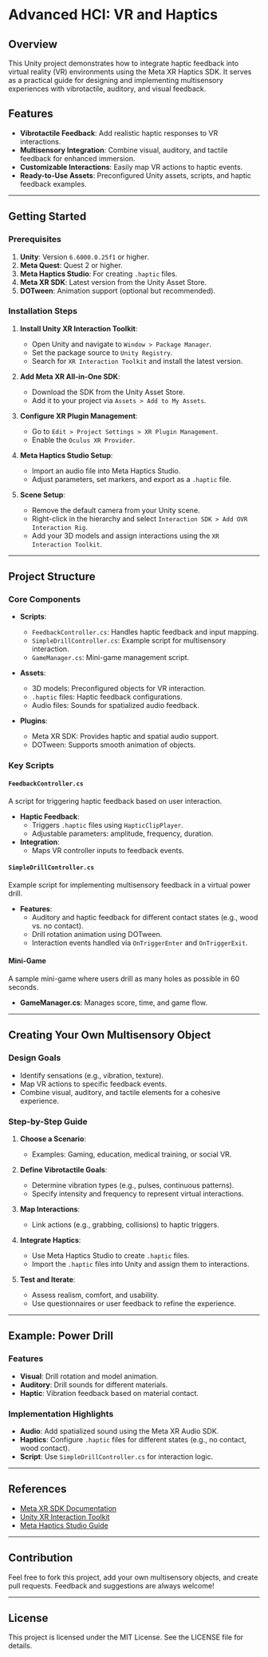 # Advanced HCI: VR and Haptics

## Overview
This Unity project demonstrates how to integrate haptic feedback into virtual reality (VR) environments using the Meta XR Haptics SDK. It serves as a practical guide for designing and implementing multisensory experiences with vibrotactile, auditory, and visual feedback.

## Features
- **Vibrotactile Feedback**: Add realistic haptic responses to VR interactions.
- **Multisensory Integration**: Combine visual, auditory, and tactile feedback for enhanced immersion.
- **Customizable Interactions**: Easily map VR actions to haptic events.
- **Ready-to-Use Assets**: Preconfigured Unity assets, scripts, and haptic feedback examples.

---

## Getting Started
### Prerequisites
1. **Unity**: Version `6.6000.0.25f1` or higher.
2. **Meta Quest**: Quest 2 or higher.
3. **Meta Haptics Studio**: For creating `.haptic` files.
4. **Meta XR SDK**: Latest version from the Unity Asset Store.
5. **DOTween**: Animation support (optional but recommended).

### Installation Steps
1. **Install Unity XR Interaction Toolkit**:
    - Open Unity and navigate to `Window > Package Manager`.
    - Set the package source to `Unity Registry`.
    - Search for `XR Interaction Toolkit` and install the latest version.

2. **Add Meta XR All-in-One SDK**:
    - Download the SDK from the Unity Asset Store.
    - Add it to your project via `Assets > Add to My Assets`.

3. **Configure XR Plugin Management**:
    - Go to `Edit > Project Settings > XR Plugin Management`.
    - Enable the `Oculus XR Provider`.

4. **Meta Haptics Studio Setup**:
    - Import an audio file into Meta Haptics Studio.
    - Adjust parameters, set markers, and export as a `.haptic` file.

5. **Scene Setup**:
    - Remove the default camera from your Unity scene.
    - Right-click in the hierarchy and select `Interaction SDK > Add OVR Interaction Rig`.
    - Add your 3D models and assign interactions using the `XR Interaction Toolkit`.

---

## Project Structure
### Core Components
- **Scripts**:
    - `FeedbackController.cs`: Handles haptic feedback and input mapping.
    - `SimpleDrillController.cs`: Example script for multisensory interaction.
    - `GameManager.cs`: Mini-game management script.

- **Assets**:
    - 3D models: Preconfigured objects for VR interaction.
    - `.haptic` files: Haptic feedback configurations.
    - Audio files: Sounds for spatialized audio feedback.

- **Plugins**:
    - Meta XR SDK: Provides haptic and spatial audio support.
    - DOTween: Supports smooth animation of objects.

### Key Scripts
#### `FeedbackController.cs`
A script for triggering haptic feedback based on user interaction.
- **Haptic Feedback**:
    - Triggers `.haptic` files using `HapticClipPlayer`.
    - Adjustable parameters: amplitude, frequency, duration.
- **Integration**:
    - Maps VR controller inputs to feedback events.

#### `SimpleDrillController.cs`
Example script for implementing multisensory feedback in a virtual power drill.
- **Features**:
    - Auditory and haptic feedback for different contact states (e.g., wood vs. no contact).
    - Drill rotation animation using DOTween.
    - Interaction events handled via `OnTriggerEnter` and `OnTriggerExit`.

#### Mini-Game
A sample mini-game where users drill as many holes as possible in 60 seconds.
- **GameManager.cs**: Manages score, time, and game flow.

---

## Creating Your Own Multisensory Object
### Design Goals
- Identify sensations (e.g., vibration, texture).
- Map VR actions to specific feedback events.
- Combine visual, auditory, and tactile elements for a cohesive experience.

### Step-by-Step Guide
1. **Choose a Scenario**:
    - Examples: Gaming, education, medical training, or social VR.

2. **Define Vibrotactile Goals**:
    - Determine vibration types (e.g., pulses, continuous patterns).
    - Specify intensity and frequency to represent virtual interactions.

3. **Map Interactions**:
    - Link actions (e.g., grabbing, collisions) to haptic triggers.

4. **Integrate Haptics**:
    - Use Meta Haptics Studio to create `.haptic` files.
    - Import the `.haptic` files into Unity and assign them to interactions.

5. **Test and Iterate**:
    - Assess realism, comfort, and usability.
    - Use questionnaires or user feedback to refine the experience.

---

## Example: Power Drill
### Features
- **Visual**: Drill rotation and model animation.
- **Auditory**: Drill sounds for different materials.
- **Haptic**: Vibration feedback based on material contact.

### Implementation Highlights
- **Audio**: Add spatialized sound using the Meta XR Audio SDK.
- **Haptics**: Configure `.haptic` files for different states (e.g., no contact, wood contact).
- **Script**: Use `SimpleDrillController.cs` for interaction logic.

---

## References
- [Meta XR SDK Documentation](https://developer.meta.com/docs/)
- [Unity XR Interaction Toolkit](https://docs.unity3d.com/Packages/com.unity.xr.interaction.toolkit@latest)
- [Meta Haptics Studio Guide](https://developer.meta.com/tools/haptics-studio)

---

## Contribution
Feel free to fork this project, add your own multisensory objects, and create pull requests. Feedback and suggestions are always welcome!

---

## License
This project is licensed under the MIT License. See the LICENSE file for details.

